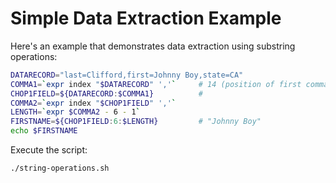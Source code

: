 # Simple Data Extraction Example

Here's an example that demonstrates data extraction using substring operations:

```bash
DATARECORD="last=Clifford,first=Johnny Boy,state=CA"
COMMA1=`expr index "$DATARECORD" ','`     # 14 (position of first comma)
CHOP1FIELD=${DATARECORD:$COMMA1}          #
COMMA2=`expr index "$CHOP1FIELD" ','`
LENGTH=`expr $COMMA2 - 6 - 1`
FIRSTNAME=${CHOP1FIELD:6:$LENGTH}         # "Johnny Boy"
echo $FIRSTNAME
```

Execute the script:

```bash
./string-operations.sh
```

